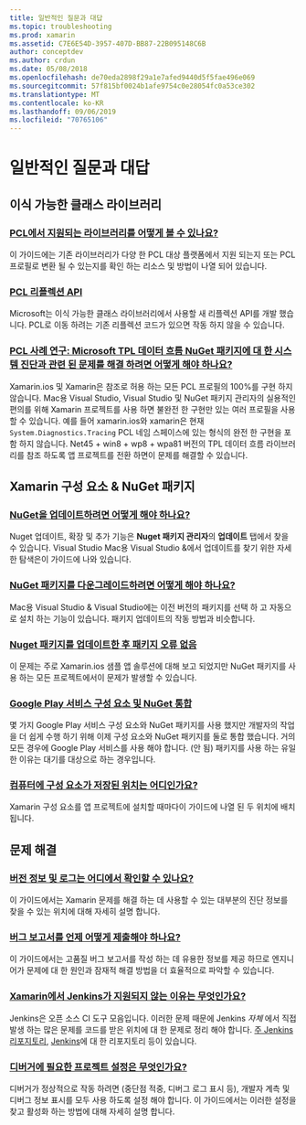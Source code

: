```yaml
---
title: 일반적인 질문과 대답
ms.topic: troubleshooting
ms.prod: xamarin
ms.assetid: C7E6E54D-3957-407D-BB87-22B095148C6B
author: conceptdev
ms.author: crdun
ms.date: 05/08/2018
ms.openlocfilehash: de70eda2898f29a1e7afed9440d5f5fae496e069
ms.sourcegitcommit: 57f815bf0024b1afe9754c0e28054fc0a53ce302
ms.translationtype: MT
ms.contentlocale: ko-KR
ms.lasthandoff: 09/06/2019
ms.locfileid: "70765106"
---
```

# <a name="general-frequently-asked-questions"></a>일반적인 질문과 대답

## <a name="portable-class-libraries"></a>이식 가능한 클래스 라이브러리

### <a name="how-can-i-view-what-libraries-are-supported-in-a-pclpcl-support-librariesmd"></a>[PCL에서 지원되는 라이브러리를 어떻게 볼 수 있나요?](pcl-support-libraries.md)
이 가이드에는 기존 라이브러리가 다양 한 PCL 대상 플랫폼에서 지원 되는지 또는 PCL 프로필로 변환 될 수 있는지를 확인 하는 리소스 및 방법이 나열 되어 있습니다.

### <a name="pcl-reflection-apipcl-reflectionmd"></a>[PCL 리플렉션 API](pcl-reflection.md)
Microsoft는 이식 가능한 클래스 라이브러리에서 사용할 새 리플렉션 API를 개발 했습니다. PCL로 이동 하려는 기존 리플렉션 코드가 있으면 작동 하지 않을 수 있습니다.

### <a name="pcl-case-study-how-can-i-resolve-problems-related-to-systemdiagnosticstracing-for-the-microsoft-tpl-dataflow-nuget-packagepcl-case-studymd"></a>[PCL 사례 연구: Microsoft TPL 데이터 흐름 NuGet 패키지에 대 한 시스템 진단과 관련 된 문제를 해결 하려면 어떻게 해야 하나요?](pcl-case-study.md)
Xamarin.ios 및 Xamarin은 참조로 허용 하는 모든 PCL 프로필의 100%를 구현 하지 않습니다. Mac용 Visual Studio, Visual Studio 및 NuGet 패키지 관리자의 실용적인 편의를 위해 Xamarin 프로젝트를 사용 하면 불완전 한 구현만 있는 여러 프로필을 사용할 수 있습니다. 예를 들어 xamarin.ios와 xamarin은 현재 `System.Diagnostics.Tracing` PCL 네임 스페이스에 있는 형식의 완전 한 구현을 포함 하지 않습니다. Net45 + win8 + wp8 + wpa81 버전의 TPL 데이터 흐름 라이브러리를 참조 하도록 앱 프로젝트를 전환 하면이 문제를 해결할 수 있습니다.

## <a name="nuget-packages--xamarin-components"></a>Xamarin 구성 요소 & NuGet 패키지
### <a name="how-can-i-update-nugetnuget-updatemd"></a>[NuGet을 업데이트하려면 어떻게 해야 하나요?](nuget-update.md)
Nuget 업데이트, 확장 및 추가 기능은 **Nuget 패키지 관리자**의 **업데이트** 탭에서 찾을 수 있습니다. Visual Studio Mac용 Visual Studio &에서 업데이트를 찾기 위한 자세한 탐색은이 가이드에 나와 있습니다.

### <a name="how-do-i-downgrade-a-nuget-packagenuget-package-downgrademd"></a>[NuGet 패키지를 다운그레이드하려면 어떻게 해야 하나요?](nuget-package-downgrade.md)
Mac용 Visual Studio & Visual Studio에는 이전 버전의 패키지를 선택 하 고 자동으로 설치 하는 기능이 있습니다. 패키지 업데이트의 작동 방법과 비슷합니다.

### <a name="missing-packages-error-after-updating-nuget-packagesnuget-packages-missingmd"></a>[Nuget 패키지를 업데이트한 후 패키지 오류 없음](nuget-packages-missing.md)
이 문제는 주로 Xamarin.ios 샘플 앱 솔루션에 대해 보고 되었지만 NuGet 패키지를 사용 하는 모든 프로젝트에서이 문제가 발생할 수 있습니다.

### <a name="unifying-google-play-services-components-and-nugetgps-components-nugetmd"></a>[Google Play 서비스 구성 요소 및 NuGet 통합](gps-components-nuget.md)
몇 가지 Google Play 서비스 구성 요소와 NuGet 패키지를 사용 했지만 개발자의 작업을 더 쉽게 수행 하기 위해 이제 구성 요소와 NuGet 패키지를 둘로 통합 했습니다. 거의 모든 경우에 Google Play 서비스를 사용 해야 합니다. (안 됨) 패키지를 사용 하는 유일한 이유는 대기를 대상으로 하는 경우입니다.

### <a name="where-are-the-components-stored-on-my-machinecomponent-storagemd"></a>[컴퓨터에 구성 요소가 저장된 위치는 어디인가요?](component-storage.md)
Xamarin 구성 요소를 앱 프로젝트에 설치할 때마다이 가이드에 나열 된 두 위치에 배치 됩니다.

## <a name="troubleshooting"></a>문제 해결
### <a name="where-can-i-find-my-version-information-and-logsversion-logsmd"></a>[버전 정보 및 로그는 어디에서 확인할 수 있나요?](version-logs.md)
이 가이드에서는 Xamarin 문제를 해결 하는 데 사용할 수 있는 대부분의 진단 정보를 찾을 수 있는 위치에 대해 자세히 설명 합니다.

### <a name="when-and-how-should-i-file-a-bug-reporthowto-file-bugmd"></a>[버그 보고서를 언제 어떻게 제출해야 하나요?](howto-file-bug.md)
이 가이드에서는 고품질 버그 보고서를 작성 하는 데 유용한 정보를 제공 하므로 엔지니어가 문제에 대 한 원인과 잠재적 해결 방법을 더 효율적으로 파악할 수 있습니다.

### <a name="why-isnt-jenkins-supported-by-xamarinxamarin-jenkinsmd"></a>[Xamarin에서 Jenkins가 지원되지 않는 이유는 무엇인가요?](xamarin-jenkins.md)
Jenkins은 오픈 소스 CI 도구 모음입니다. 이러한 문제 때문에 Jenkins *자체* 에서 직접 발생 하는 많은 문제를 코드를 받은 위치에 대 한 문제로 정리 해야 합니다. [주 Jenkins 리포지토리](https://github.com/jenkinsci/jenkins), [Jenkins](https://github.com/stisti/jenkins-app)에 대 한 리포지토리 등이 있습니다.

### <a name="what-project-settings-are-required-for-the-debuggerdebugger-settingsmd"></a>[디버거에 필요한 프로젝트 설정은 무엇인가요?](debugger-settings.md)
디버거가 정상적으로 작동 하려면 (중단점 적중, 디버그 로그 표시 등), 개발자 계측 및 디버그 정보 표시를 모두 사용 하도록 설정 해야 합니다. 이 가이드에서는 이러한 설정을 찾고 활성화 하는 방법에 대해 자세히 설명 합니다.
